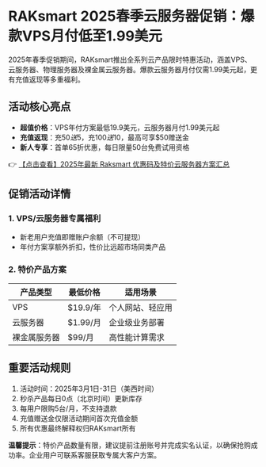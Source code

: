 # RAKsmart 2025春季云服务器促销：爆款VPS月付低至1.99美元

2025年春季促销期间，RAKsmart推出全系列云产品限时特惠活动，涵盖VPS、云服务器、物理服务器及裸金属云服务器。爆款云服务器月付仅需1.99美元起，更有充值返现等多重福利。

## 活动核心亮点
- **超值价格**：VPS年付方案最低19.9美元，云服务器月付1.99美元起
- **充值返现**：充$50送$5，充$100送$10，最高可享$50赠送金
- **新人专享**：首单65折优惠，每日限量50台免费试用资格

👉 [【点击查看】2025年最新 Raksmart 优惠码及特价云服务器方案汇总](https://bit.ly/raksmart)

## 促销活动详情
### 1. VPS/云服务器专属福利
- 新老用户充值即赠账户余额（不可提现）
- 年付方案享额外折扣，性价比远超市场同类产品

### 2. 特价产品方案
| 产品类型   | 最低价格 | 适用场景         |
|------------|----------|------------------|
| VPS        | $19.9/年 | 个人网站、轻应用 |
| 云服务器   | $1.99/月 | 企业级业务部署   |
| 裸金属服务器 | $99/月  | 高性能计算需求   |

## 重要活动规则
1. 活动时间：2025年3月1日-31日（美西时间）
2. 秒杀产品每日0点（北京时间）更新库存
3. 每用户限购5台/月，不支持退款
4. 充值赠送金仅限活动期间首次充值金额
5. 所有优惠最终解释权归RAKsmart所有

**温馨提示**：特价产品数量有限，建议提前注册账号并完成实名认证，以确保抢购成功率。企业用户可联系客服获取专属大客户方案。